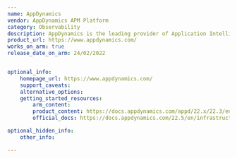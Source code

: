 ```yaml
---
name: AppDynamics
vendor: AppDynamics APM Platform
category: Observability
description: AppDynamics is the leading provider of Application Intelligence for modern. application architectures operating in distributed, dynamic, and agile environments.
product_url: https://www.appdynamics.com/
works_on_arm: true
release_date_on_arm: 24/02/2022


optional_info:
    homepage_url: https://www.appdynamics.com/
    support_caveats:
    alternative_options:
    getting_started_resources:
        arm_content: 
        product_content: https://docs.appdynamics.com/appd/22.x/22.3/en/infrastructure-visibility/machine-agent/machine-agent-requirements-and-supported-environments
        official_docs: https://docs.appdynamics.com/22.5/en/infrastructure-visibility/machine-agent/install-the-machine-agent

optional_hidden_info:
    other_info: 

---
```

